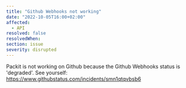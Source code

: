 ```yaml
---
title: "Github Webhooks not working"
date: "2022-10-05T16:00+02:00"
affected:
  - API
resolved: false
resolvedWhen:
section: issue
severity: disrupted
---
```


Packit is not working on Github because the Github Webhooks status is 'degraded'.
See yourself: https://www.githubstatus.com/incidents/smn1qtqvbsb6
